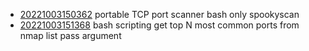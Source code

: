 - [20221003150362](/zet/20221003150362/README.md) portable TCP port scanner bash only spookyscan
- [20221003151368](/zet/20221003151368/README.md) bash scripting get top N most common ports from nmap list pass argument

